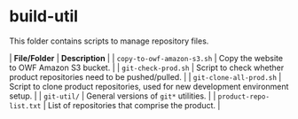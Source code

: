 # build-util #

This folder contains scripts to manage repository files.

| **File/Folder** | **Description** |
| `copy-to-owf-amazon-s3.sh` | Copy the website to OWF Amazon S3 bucket. |
| `git-check-prod.sh` | Script to check whether product repositories need to be pushed/pulled. |
| `git-clone-all-prod.sh` | Script to clone product repositories, used for new development environment setup. |
| `git-util/` | General versions of `git*` utilities. |
| `product-repo-list.txt` | List of repositories that comprise the product. |

